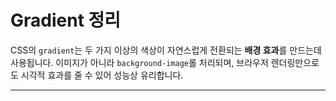 # Gradient 정리
CSS의 `gradient`는 두 가지 이상의 색상이 자연스럽게 전환되는 **배경 효과**를 만드는데 사용됩니다. 이미지가 아니라 `background-image`롤 처리되며, 브라우저 렌더링만으로도 시각적 효과를 줄 수 있어 성능상 유리합니다.

---
<br>